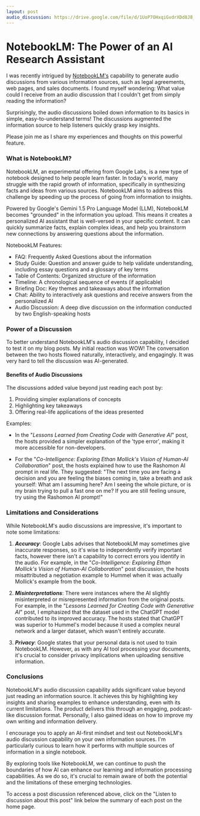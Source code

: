 ```yaml
---
layout: post
audio_discussion: https://drive.google.com/file/d/1UoP7OHxqiGvdrXDd8J8_ZtEPdTqwdx4u
---
```

# NotebookLM: The Power of an AI Research Assistant
I was recently intrigued by [NotebookLM's](https://notebooklm.google/) capability to generate audio discussions from various information sources, such as legal agreements, web pages, and sales documents. I found myself wondering: What value could I receive from an audio discussion that I couldn't get from simply reading the information?

Surprisingly, the audio discussions boiled down information to its basics in simple, easy-to-understand terms! The discussions augmented the information source to help listeners quickly grasp key insights.

Please join me as I share my experiences and thoughts on this powerful feature.

### What is NotebookLM?
NotebookLM, an experimental offering from Google Labs, is a new type of notebook designed to help people learn faster. In today's world, many struggle with the rapid growth of information, specifically in synthesizing facts and ideas from various sources. NotebookLM aims to address this challenge by speeding up the process of going from information to insights.

Powered by Google's Gemini 1.5 Pro Language Model (LLM), NotebookLM becomes "grounded" in the information you upload. This means it creates a personalized AI assistant that is well-versed in your specific content. It can quickly summarize facts, explain complex ideas, and help you brainstorm new connections by answering questions about the information.

NotebookLM Features:
- FAQ: Frequently Asked Questions about the information
- Study Guide: Question and answer guide to help validate understanding, including essay questions and a glossary of key terms
- Table of Contents: Organized structure of the information
- Timeline: A chronological sequence of events (if applicable)
- Briefing Doc: Key themes and takeaways about the information
- Chat: Ability to interactively ask questions and receive answers from the personalized AI
- Audio Discussion: A deep dive discussion on the information conducted by two English-speaking hosts

### Power of a Discussion
To better understand NotebookLM's audio discussion capability, I decided to test it on my blog posts. My initial reaction was WOW! The conversation between the two hosts flowed naturally, interactively, and engagingly. It was very hard to tell the discussion was AI-generated.

#### Benefits of Audio Discussions
The discussions added value beyond just reading each post by:
1. Providing simpler explanations of concepts
2. Highlighting key takeaways
3. Offering real-life applications of the ideas presented

Examples:

- In the "*Lessons Learned from Creating Code with Generative AI*" post, the hosts provided a simpler explanation of the 'type error', making it more accessible for non-developers.

- For the "*Co-Intelligence: Exploring Ethan Mollick's Vision of Human-AI Collaboration*" post, the hosts explained how to use the Rashomon AI prompt in real life. They suggested: "The next time you are facing a decision and you are feeling the biases coming in, take a breath and ask yourself: What am I assuming here? Am I seeing the whole picture, or is my brain trying to pull a fast one on me? If you are still feeling unsure, try using the Rashomon AI prompt!"

### Limitations and Considerations
While NotebookLM's audio discussions are impressive, it's important to note some limitations:

1. ***Accuracy***: Google Labs advises that NotebookLM may sometimes give inaccurate responses, so it's wise to independently verify important facts, however there isn't a capability to correct errors you identify in the audio. For example, in the "*Co-Intelligence: Exploring Ethan Mollick's Vision of Human-AI Collaboration*" post discussion, the hosts misattributed a negotiation example to Hummel when it was actually Mollick's example from the book.
   
2. ***Misinterpretations***: There were instances where the AI slightly misinterpreted or misrepresented information from the original posts. For example, in the "*Lessons Learned for Creating Code with Generative AI*" post, I emphasized that the dataset used in the ChatGPT model contributed to its improved accuracy. The hosts stated that ChatGPT was superior to Hummel's model because it used a complex neural network and a larger dataset, which wasn't entirely accurate.

3. ***Privacy***: Google states that your personal data is not used to train NotebookLM. However, as with any AI tool processing your documents, it's crucial to consider privacy implications when uploading sensitive information.
 
### Conclusions
NotebookLM's audio discussion capability adds significant value beyond just reading an information source. It achieves this by highlighting key insights and sharing examples to enhance understanding, even with its current limitations. The product delivers this through an engaging, podcast-like discussion format. Personally, I also gained ideas on how to improve my own writing and information delivery.

I encourage you to apply an AI-first mindset and test out NotebookLM's audio discussion capability on your own information sources. I'm particularly curious to learn how it performs with multiple sources of information in a single notebook.

By exploring tools like NotebookLM, we can continue to push the boundaries of how AI can enhance our learning and information processing capabilities. As we do so, it's crucial to remain aware of both the potential and the limitations of these emerging technologies.

To access a post discussion referenced above, click on the "Listen to discussion about this post" link below the summary of each post on the home page. 

